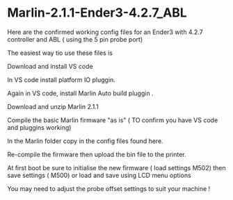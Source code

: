 # Marlin-2.1.1-Ender3-4.2.7_ABL

Here are the confirmed working config files for an Ender3 with 4.2.7 controller and ABL ( using the 5 pin probe port) 

The easiest way tio use these files is

Download and install VS code

In VS code install platform IO  pluggin.

Again in VS code, install Marlin Auto build pluggin .

Download and unzip Marlin 2.1.1 

Compile the basic Marlin firmware "as is"  ( TO confirm you have VS code and pluggins working)

In the Marlin folder copy in the config files found here.

Re-compile the firmware then upload the bin file to the printer.

At first boot be sure to initialise the new firmware ( load settings M502) then save settings ( M500) or load and save using LCD menu options 

You may need to adjust the probe offset settings to suit your machine !
